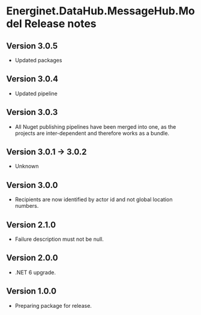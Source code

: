 # Energinet.DataHub.MessageHub.Model Release notes

## Version 3.0.5

- Updated packages

## Version 3.0.4

- Updated pipeline

## Version 3.0.3

- All Nuget publishing pipelines have been merged into one, as the projects are inter-dependent and therefore works as a bundle.

## Version 3.0.1 -> 3.0.2

- Unknown

## Version 3.0.0

- Recipients are now identified by actor id and not global location numbers.

## Version 2.1.0

- Failure description must not be null.

## Version 2.0.0

- .NET 6 upgrade.

## Version 1.0.0

- Preparing package for release.
